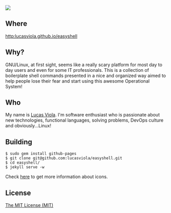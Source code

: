 ![](http://i.imgur.com/TquxyUj.png)

## Where

<http:lucasviola.github.io/easyshell>

## Why?

GNU/Linux, at first sight, seems like a really scary platform for most
day to day users and even for some IT professionals. This is a
collection of boilerplate shell commands presented in a nice and
organized way aimed to help people lose their fear and start using
this awesome Operational System!

## Who

My name is [Lucas Viola](http://github.com/lucasviola). I'm software enthusiast who is passionate about new technologies,
functional languages, solving problems, DevOps culture and
obviously...Linux!

## Building
```
$ sudo gem install github-pages
$ git clone git@github.com:lucasviola/easyshell.git
$ cd easyshell/
$ jekyll serve -w
```

Check [here](http://fontawesome.io/icons/) to get more information about icons.
## License

[The MIT License (MIT)](http://opensource.org/licenses/MIT)
